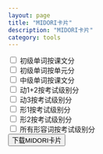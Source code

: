 ```yaml
---
layout: page
title: "MIDORI卡片"
description: "MIDORI卡片"
category: tools
---
```


<div class="list-group">
<div class="list-group-item">
  <input id="l1bylesson" type="checkbox">
  <label for="l1bylesson">初级单词按课文分</label>
</div>
<div class="list-group-item">
  <input id="l1byunit" type="checkbox">
  <label for="l1byunit">初级单词按单元分</label>
</div>
<div class="list-group-item">
  <input id="l2bylesson" type="checkbox">
  <label for="l2bylesson">中级单词按课文分</label>
</div>
<div class="list-group-item">
  <input id="verbbylevel" type="checkbox">
  <label for="verbbylevel">动1+2按考试级别分</label>
</div>
<div class="list-group-item">
  <input id="suruverbbylevel" type="checkbox">
  <label for="suruverbbylevel">动3按考试级别分</label>
</div>
<div class="list-group-item">
  <input id="adj1bylevel" type="checkbox">
  <label for="adj1bylevel">形1按考试级别分</label>
</div>
<div class="list-group-item">
  <input id="adj2bylevel" type="checkbox">
  <label for="adj2bylevel">形2按考试级别分</label>
</div>
<div class="list-group-item">
  <input id="adjbylevel" type="checkbox">
  <label for="adjbylevel">所有形容词按考试级别分</label>
</div>

</div>
<button class="downloadMidoriCards btn btn-primary">下载MIDORI卡片</button>

<script>
$(document).ready(function() {
  let kanjimap = {};
  kanjimap["ついていく"] = "付いて行く";
  kanjimap["なめる"] = "舐める";
  function download(filename, text) {
    var element = document.createElement('a');
    element.setAttribute('href', 'data:text/plain;charset=utf-8,' + encodeURIComponent(text));
    element.setAttribute('download', filename);

    element.style.display = 'none';
    document.body.appendChild(element);

    element.click();

    document.body.removeChild(element);
  }
  function convertMasuToJisyo(word, pos) {
    let cjisyo = {};
    cjisyo["き"] = "く";
    cjisyo["ぎ"] = "ぐ";
    cjisyo["び"] = "ぶ";
    cjisyo["み"] = "む";
    cjisyo["に"] = "ぬ";
    cjisyo["ち"] = "つ";
    cjisyo["り"] = "る";
    cjisyo["い"] = "う";
    cjisyo["し"] = "す";
    let jisyo  = word.replace(/ます$/g, "");
    if (pos.endsWith('2')) {
      jisyo += "る";
    } else if (pos.endsWith('3')) {
      jisyo = jisyo.slice(0, -1) + "する";
    } else {
      jisyo = jisyo.slice(0, -1) + cjisyo[jisyo.slice(-1)];
    }

    return jisyo;
  }
  function getWords(lesson, data, filterCallback) {
    let d = data;
    if (filterCallback != undefined) {
      d = d.filter(filterCallback);
    }
    d = d
    .filter(_ => _[5].indexOf(lesson) > -1)
    .map(function(p) {
      let word = p[4];
      let pos = p[2];
      let pp = word;
      if (word.endsWith("ます") && pos.startsWith("动")) // only process verb in masu
        pp = convertMasuToJisyo(word, pos);
      let display = pp.replace(/!(.*?)\((.*?)\)/g, '$1') // remove ruby
                      .replace(/～/g, '') // remove ～
                      .replace(/([\u4E00-\u9FAF]{2})する/g, '$1') // remove する
                      .replace(/^[おご]([\u4E00-\u9FAF]+)/g, '$1') // remove おご
                      ;
      if (kanjimap.hasOwnProperty(display)) display = kanjimap[display]; // replace with custom kanji map
        //let display = p.replace(/\<rt\>(.*?)\<\/rt\>/g, '')
        //              .replace(/\<ruby\>(.*?)\<\/ruby\>/g, '$1');
        return { t:1, i:display }});
    return d;
  }
  function pushWordsByLevel(arr, data, suffix, filter) {
    for(let i = 1; i <= 2; i++) {
      let warr = [];
      for(let j = 1; j <= 24; j++) {
        let lesson = (i - 1) * 24 + j;
        let lid = " " + ("00" + lesson).slice(-3);
        warr = warr.concat(getWords(lid, data, filter));
      }
      arr.push({ n:"N" + (6 - i) + suffix, b:warr });
    }
    for(let i = 1; i <= 2; i++) {
      let warr = [];
      for(let j = 1; j <= 16; j++) {
        let lesson = (i - 1) * 16 + j;
        let lid = "m" + ("0" + lesson).slice(-2);
        warr = warr.concat(getWords(lid, data, filter));
      }
      arr.push({ n:"N" + (4 - i) + suffix, b:warr });
    }
  }
  function formatToMidoriOutput(name, arr) {
    // example output: {version:1,data:{n:"漢字2",b:[{t:1,i:"生"},{t:1,i:"下"}]},isroot:0}
    let json = JSON.stringify({version:1,data:{n:name,f:arr},isroot:0});
    return json.replace(/"version":/g, 'version:')
                      .replace(/"data":/g, 'data:')
                      .replace(/"n":/g, 'n:')
                      .replace(/"b":/g, 'b:')
                      .replace(/"t":/g, 't:')
                      .replace(/"f":/g, 'f:')
                      .replace(/"i":/g, 'i:')
                      .replace(/"isroot":/g, 'isroot:');
  }
  $('button.downloadMidoriCards').on('click', function(e) {
    e.preventDefault();
    $.ajax('{{basepath}}/words.json', { dataType: "json" })
      .done(function (res) {
        let arr = [];
        if ($("#l1bylesson").prop('checked')) {
          for(let i = 1; i <= 48; i++) {
            let lid = " " + ("00" + i).slice(-3);
            arr.push({ n:"初级第" + i + "课", b:getWords(lid, res.data) });
          }
        }
        if ($("#l1byunit").prop('checked')) {
          for(let i = 1; i <= 12; i++) {
            let warr = [];
            for(let j = 1; j <= 4; j++) {
              let lesson = (i - 1) * 4 + j;
              let lid = " " + ("00" + lesson).slice(-3);
              warr = warr.concat(getWords(lid, res.data));
            }
            arr.push({ n:"初级第" + i + "单元", b:warr });
          }
        }
        if ($("#l2bylesson").prop('checked')) {
          for(let i = 1; i <= 32; i++) {
            let lesson = "m" + ("0" + i).slice(-2);
            arr.push({ n:"中级第" + i + "课", b:getWords(lesson, res.data) });
          }
        }
        if ($("#verbbylevel").prop('checked')) {
          let filterVerb = _ => _[2] == "动1" || _[2] == "动2"
          pushWordsByLevel(arr, res.data, "动1+2", filterVerb);
        }
        if ($("#suruverbbylevel").prop('checked')) {
          let filterVerb = _ => _[2] == "动3"
          pushWordsByLevel(arr, res.data, "する動詞", filterVerb);
        }
        if ($("#adj1bylevel").prop('checked')) {
          let filterAdj = _ => _[2] == "形1"
          pushWordsByLevel(arr, res.data, "形1", filterAdj);
        }
        if ($("#adj2bylevel").prop('checked')) {
          let filterAdj = _ => _[2] == "形2"
          pushWordsByLevel(arr, res.data, "形2", filterAdj);
        }
        if ($("#adjbylevel").prop('checked')) {
          let filterAdj = _ => _[2] == "形1" || _[2] == "形2"
          pushWordsByLevel(arr, res.data, "形容词", filterAdj);
        }
        let name = '标日词汇';
        let output = formatToMidoriOutput(name, arr);
        download(name + ".midori", output);
      });
  });
});
</script>

